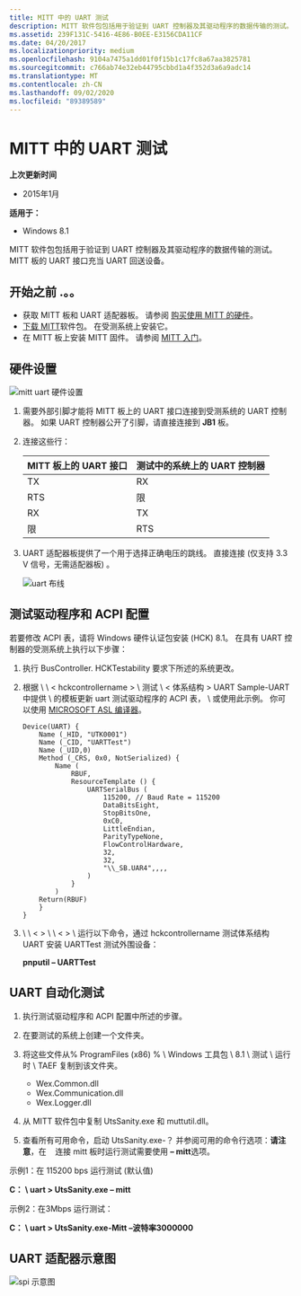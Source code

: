 ```yaml
---
title: MITT 中的 UART 测试
description: MITT 软件包包括用于验证到 UART 控制器及其驱动程序的数据传输的测试。 MITT 板的 UART 接口充当 UART 回送设备。
ms.assetid: 239F131C-5416-4E86-B0EE-E3156CDA11CF
ms.date: 04/20/2017
ms.localizationpriority: medium
ms.openlocfilehash: 9104a7475a1dd01f0f15b1c17fc8a67aa3825781
ms.sourcegitcommit: c766ab74e32eb44795cbbd1a4f352d3a6a9adc14
ms.translationtype: MT
ms.contentlocale: zh-CN
ms.lasthandoff: 09/02/2020
ms.locfileid: "89389589"
---
```

# <a name="uart-tests-in-mitt"></a>MITT 中的 UART 测试


**上次更新时间**

-   2015年1月

**适用于：**

-   Windows 8.1

MITT 软件包包括用于验证到 UART 控制器及其驱动程序的数据传输的测试。 MITT 板的 UART 接口充当 UART 回送设备。

## <a name="before-you-begin"></a>开始之前 .。。


-   获取 MITT 板和 UART 适配器板。 请参阅 [购买使用 MITT 的硬件](./multi-interface-test-tool--mitt--.md)。
-   [下载 MITT](/previous-versions/dn919810(v=vs.85))软件包。 在受测系统上安装它。
-   在 MITT 板上安装 MITT 固件。 请参阅 [MITT 入门](./get-started-with-mitt---.md)。

## <a name="hardware-setup"></a>硬件设置


![mitt uart 硬件设置](images/mitt-uart.jpg)

1.  需要外部引脚才能将 MITT 板上的 UART 接口连接到受测系统的 UART 控制器。 如果 UART 控制器公开了引脚，请直接连接到 **JB1** 板。
2.  连接这些行：

    | MITT 板上的 UART 接口 | 测试中的系统上的 UART 控制器 |
    |----------------------------------|------------------------------------------|
    | TX                               | RX                                       |
    | RTS                              | 限                                      |
    | RX                               | TX                                       |
    | 限                              | RTS                                      |

     

3.  UART 适配器板提供了一个用于选择正确电压的跳线。 直接连接 (仅支持 3.3 V 信号，无需适配器板) 。

    ![uart 布线](images/uart-wiring.png)

## <a name="test-driver-and-acpi-configuration"></a>测试驱动程序和 ACPI 配置


若要修改 ACPI 表，请将 Windows 硬件认证包安装 (HCK) 8.1。 在具有 UART 控制器的受测系统上执行以下步骤：

1.  执行 BusController. HCKTestability 要求下所述的系统更改。
2.  根据 \\ \\ &lt; hckcontrollername &gt; \\ 测试 \\ &lt; 体系结构 &gt; UART Sample-UART 中提供 \\ 的模板更新 uart 测试驱动程序的 ACPI 表， \\ 或使用此示例。 你可以使用 [MICROSOFT ASL 编译器](../bringup/microsoft-asl-compiler.md)。

    ``` syntax
    Device(UART) {
        Name (_HID, "UTK0001")
        Name (_CID, "UARTTest")
        Name (_UID,0)
        Method (_CRS, 0x0, NotSerialized) {
            Name (
                RBUF,
                ResourceTemplate () {
                    UARTSerialBus (
                        115200, // Baud Rate = 115200
                        DataBitsEight,
                        StopBitsOne,
                        0xC0,
                        LittleEndian,
                        ParityTypeNone,
                        FlowControlHardware, 
                        32,
                        32,
                        "\\_SB.UAR4",,,,
                    )
                }
            )
        Return(RBUF)
        }
    }
    ```

3.  \\ \\ &lt; &gt; \\ \\ &lt; &gt; \\ 运行以下命令，通过 hckcontrollername 测试体系结构 UART 安装 UARTTest 测试外围设备：

    **pnputil – UARTTest**

## <a name="uart-automation-tests"></a>UART 自动化测试


1.  执行测试驱动程序和 ACPI 配置中所述的步骤。
2.  在要测试的系统上创建一个文件夹。
3.  将这些文件从% ProgramFiles (x86) % \\ Windows 工具包 \\ 8.1 \\ 测试 \\ 运行时 \\ TAEF 复制到该文件夹。
    -   Wex.Common.dll
    -   Wex.Communication.dll
    -   Wex.Logger.dll

4.  从 MITT 软件包中复制 UtsSanity.exe 和 muttutil.dll。
5.  查看所有可用命令，启动 UtsSanity.exe-？ 并参阅可用的命令行选项：**请注意**，在    连接 mitt 板时运行测试需要使用 **– mitt**选项。

     

示例1：在 115200 bps 运行测试 (默认值) 

**C： \\ uart &gt; UtsSanity.exe – mitt**

示例2：在3Mbps 运行测试：

**C： \\ uart &gt; UtsSanity.exe-Mitt –波特率3000000**

## <a name="uart-adapter-schematic"></a>UART 适配器示意图


![spi 示意图](images/spi-schematic.png)

 

